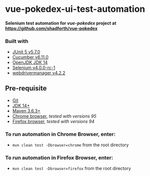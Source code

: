 # vue-pokedex-ui-test-automation
#### Selenium test automation for _vue-pokedex_ project at <https://github.com/shadforth/vue-pokedex>

### Built with
- [JUnit 5 v5.7.0](https://github.com/junit-team/junit5)
- [Cucumber v6.11.0](https://github.com/cucumber/cucumber)
- [OpenJDK JDK 14](https://jdk.java.net/14/)
- [Selenium v4.0.0-rc-1](https://github.com/SeleniumHQ/selenium)
- [webdrivermanager v4.2.2](https://github.com/bonigarcia/webdrivermanager)

## Pre-requisite
- [Git](https://git-scm.com)
- [JDK 14+](https://openjdk.java.net/)
- [Maven 3.6.3+](https://maven.apache.org)
- [Chrome browser](https://www.google.com/chrome/), _tested with versions 95_
- [Firefox browser](https://www.mozilla.org/en-US/firefox/new/), _tested with versions 94_

### To run automation in Chrome Browser, enter:
- `mvn clean test -Dbrowser=chrome` from the root directory
### To run automation in Firefox Browser, enter:
- `mvn clean test -Dbrowser=firefox` from the root directory



